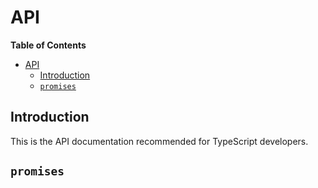 # API

__Table of Contents__

- [API](#api)
  - [Introduction](#introduction)
  - [`promises`](#promises)

## Introduction

This is the API documentation recommended for TypeScript developers.

## `promises`


